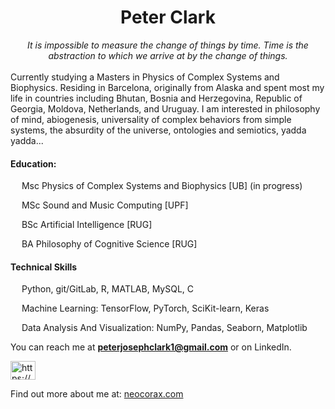 <h1 align="center">Peter Clark</h1>
<div align="center"><i>It is impossible to measure the change of things by time. Time is the abstraction to which we arrive at by the change of things.</i></div>
<br>
Currently studying a Masters in Physics of Complex Systems and Biophysics. Residing in Barcelona, originally from Alaska and spent most my life in countries including Bhutan, Bosnia and Herzegovina, Republic of Georgia, Moldova, Netherlands, and Uruguay. I am interested in philosophy of mind, abiogenesis, universality of complex behaviors from simple systems, the absurdity of the universe, ontologies and semiotics, yadda yadda...  

<h4 align="left">Education:</h4> 

&emsp; Msc Physics of Complex Systems and Biophysics [UB] (in progress)

&emsp; MSc Sound and Music Computing  [UPF]  

&emsp; BSc Artificial Intelligence  [RUG]

&emsp; BA Philosophy of Cognitive Science [RUG]

  
<h4 align="left">Technical Skills</h4>

&emsp; Python, git/GitLab, R, MATLAB, MySQL, C

&emsp; Machine Learning: TensorFlow, PyTorch, SciKit-learn, Keras

&emsp; Data Analysis And Visualization: NumPy, Pandas, Seaborn, Matplotlib

You can reach me at **peterjosephclark1@gmail.com** or on LinkedIn.

<p align="left">
<a href="https://www.linkedin.com/in/ptrclrk/" target="blank"><img align="center" src="https://raw.githubusercontent.com/rahuldkjain/github-profile-readme-generator/master/src/images/icons/Social/linked-in-alt.svg" alt="https://www.linkedin.com/in/peterjosephclark1/" height="30" width="40" /></a>
</p>

Find out more about me at: <a href="neocorax.com">neocorax.com</a>
 


